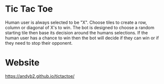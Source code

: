 # Tic Tac Toe

Human user is always selected to be "X". Choose tiles to create a row, column or diagonal of X's to win.
The bot is designed to choose a random starting tile then base its decision around the humans selections.
If the human user has a chance to win then the bot will decide if they can win or if they need to stop their opponent.

# Website
<https://andyb2.github.io/tictactoe/>
